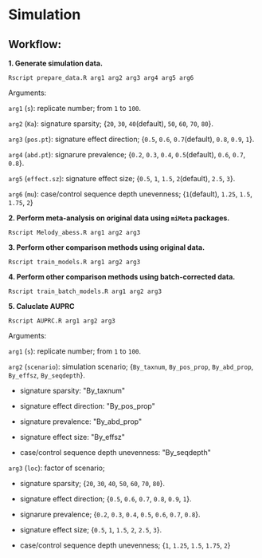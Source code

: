 # Simulation 

## Workflow:
**1. Generate simulation data.**
```console
Rscript prepare_data.R arg1 arg2 arg3 arg4 arg5 arg6
```
   Arguments:

   `arg1` (`s`): replicate number; from `1` to `100`.
   
   `arg2` (`Ka`): signature sparsity; {`20`, `30`, `40`(default), `50`, `60`, `70`, `80`}.
   
   `arg3` (`pos.pt`): signature effect direction; {`0.5`, `0.6`, `0.7`(default), `0.8`, `0.9`, `1`}.
   
   `arg4` (`abd.pt`): signarure prevalence; {`0.2`, `0.3`, `0.4`, `0.5`(default), `0.6`, `0.7`, `0.8`}.
   
   `arg5` (`effect.sz`): signature effect size; {`0.5`, `1`, `1.5`, `2`(default), `2.5`, `3`}.
   
   `arg6` (`mu`): case/control sequence depth unevenness; {`1`(default), `1.25`, `1.5`, `1.75`, `2`}
   
**2. Perform meta-analysis on original data using `miMeta` packages.**
```console
Rscript Melody_abess.R arg1 arg2 arg3
```

**3. Perform other comparison methods using original data.**
```console
Rscript train_models.R arg1 arg2 arg3
```

**4. Perform other comparison methods using batch-corrected data.**
```console
Rscript train_batch_models.R arg1 arg2 arg3
```

**5. Caluclate AUPRC**
```console
Rscript AUPRC.R arg1 arg2 arg3
```
   Arguments:

   `arg1` (`s`): replicate number; from `1` to `100`.
   
   `arg2` (`scenario`): simulation scenario; {`By_taxnum`, `By_pos_prop`, `By_abd_prop`, `By_effsz`, `By_seqdepth`}.
   
   * signature sparsity: "By_taxnum"
    
   * signature effect direction: "By_pos_prop"
    
   * signature prevalence: "By_abd_prop"
    
   * signature effect size: "By_effsz"
    
   * case/control sequence depth unevenness: "By_seqdepth"
    
   `arg3` (`loc`): factor of scenario;
   
   * signature sparsity; {`20`, `30`, `40`, `50`, `60`, `70`, `80`}.
     
   * signature effect direction; {`0.5`, `0.6`, `0.7`, `0.8`, `0.9`, `1`}.
    
   * signarure prevalence; {`0.2`, `0.3`, `0.4`, `0.5`, `0.6`, `0.7`, `0.8`}.
    
   * signature effect size; {`0.5`, `1`, `1.5`, `2`, `2.5`, `3`}.
    
   * case/control sequence depth unevenness; {`1`, `1.25`, `1.5`, `1.75`, `2`}
